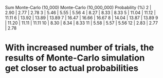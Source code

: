 Sum     Monte-Carlo (10_000)  Monte-Carlo (10_000_000)     Probability (%) 
2    |   2.90                |  2.77                     |    2.78
3    |   5.46                |  5.55                     |    5.56
4    |   8.27                |  8.33                     |    8.33
5    |   11.04               |  11.12                    |    11.11
6    |   13.92               |  13.89                    |    13.89
7    |   16.47               |  16.66                    |    16.67
8    |   14.04               |  13.87                    |    13.89
9    |   11.20               |  11.11                    |    11.11
10   |   8.30                |  8.34                     |    8.33
11   |   5.58                |  5.57                     |    5.56
12   |   2.83                |  2.77                     |    2.78

# With increased number of trials, the results of Monte-Carlo simulation get closer to actual probabilities
